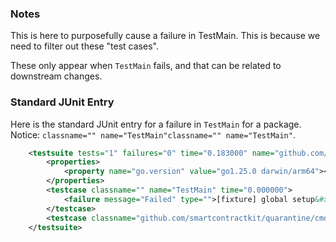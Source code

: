 ### Notes

This is here to purposefully cause a failure in TestMain. This is because we need to filter out these "test cases".

These only appear when `TestMain` fails, and that can be related to downstream changes.

### Standard JUnit Entry

Here is the standard JUnit entry for a failure in `TestMain` for a package. Notice: `classname="" name="TestMain"classname="" name="TestMain"`.

```xml
	<testsuite tests="1" failures="0" time="0.183000" name="github.com/smartcontractkit/quarantine/cmd/junit-enhancer/test-fixture/calc" timestamp="2025-09-02T15:20:16-07:00">
		<properties>
			<property name="go.version" value="go1.25.0 darwin/arm64"></property>
		</properties>
		<testcase classname="" name="TestMain" time="0.000000">
			<failure message="Failed" type="">[fixture] global setup&#xA;PASS&#xA;[fixture] global teardown&#xA;[fixture] failing on purpose from TestMain&#xA;FAIL&#x9;github.com/smartcontractkit/quarantine/cmd/junit-enhancer/test-fixture/calc&#x9;0.183s&#xA;</failure>
		</testcase>
		<testcase classname="github.com/smartcontractkit/quarantine/cmd/junit-enhancer/test-fixture/calc" name="TestAdd" time="0.000000"></testcase>
	</testsuite>
```



